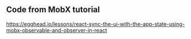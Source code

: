 ## Code from MobX tutorial 
https://egghead.io/lessons/react-sync-the-ui-with-the-app-state-using-mobx-observable-and-observer-in-react